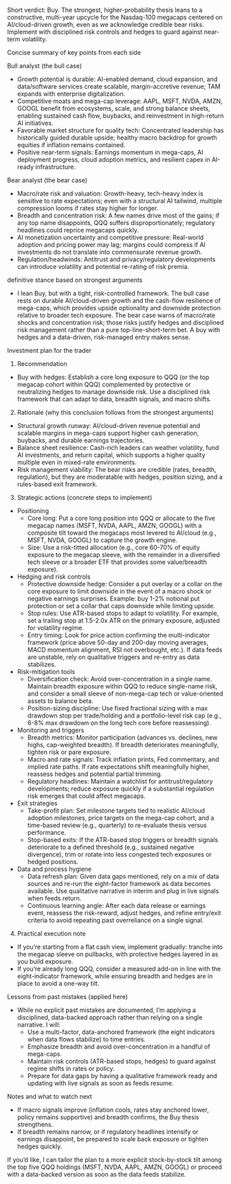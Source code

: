 Short verdict: Buy. The strongest, higher-probability thesis leans to a constructive, multi-year upcycle for the Nasdaq-100 megacaps centered on AI/cloud-driven growth, even as we acknowledge credible bear risks. Implement with disciplined risk controls and hedges to guard against near-term volatility.

Concise summary of key points from each side

Bull analyst (the bull case)
- Growth potential is durable: AI-enabled demand, cloud expansion, and data/software services create scalable, margin-accretive revenue; TAM expands with enterprise digitalization.
- Competitive moats and mega-cap leverage: AAPL, MSFT, NVDA, AMZN, GOOGL benefit from ecosystems, scale, and strong balance sheets, enabling sustained cash flow, buybacks, and reinvestment in high-return AI initiatives.
- Favorable market structure for quality tech: Concentrated leadership has historically guided durable upside; healthy macro backdrop for growth equities if inflation remains contained.
- Positive near-term signals: Earnings momentum in mega-caps, AI deployment progress, cloud adoption metrics, and resilient capex in AI-ready infrastructure.

Bear analyst (the bear case)
- Macro/rate risk and valuation: Growth-heavy, tech-heavy index is sensitive to rate expectations; even with a structural AI tailwind, multiple compression looms if rates stay higher for longer.
- Breadth and concentration risk: A few names drive most of the gains; if any top name disappoints, QQQ suffers disproportionately; regulatory headlines could reprice megacaps quickly.
- AI monetization uncertainty and competitive pressure: Real-world adoption and pricing power may lag; margins could compress if AI investments do not translate into commensurate revenue growth.
- Regulation/headwinds: Antitrust and privacy/regulatory developments can introduce volatility and potential re-rating of risk premia.

 definitive stance based on strongest arguments
- I lean Buy, but with a tight, risk-controlled framework. The bull case rests on durable AI/cloud-driven growth and the cash-flow resilience of mega-caps, which provides upside optionality and downside protection relative to broader tech exposure. The bear case warns of macro/rate shocks and concentration risk; those risks justify hedges and disciplined risk management rather than a pure top-line-short-term bet. A buy with hedges and a data-driven, risk-managed entry makes sense.

Investment plan for the trader

1) Recommendation
- Buy with hedges: Establish a core long exposure to QQQ (or the top megacap cohort within QQQ) complemented by protective or neutralizing hedges to manage downside risk. Use a disciplined risk framework that can adapt to data, breadth signals, and macro shifts.

2) Rationale (why this conclusion follows from the strongest arguments)
- Structural growth runway: AI/cloud-driven revenue potential and scalable margins in mega-caps support higher cash generation, buybacks, and durable earnings trajectories.
- Balance sheet resilience: Cash-rich leaders can weather volatility, fund AI investments, and return capital, which supports a higher quality multiple even in mixed-rate environments.
- Risk management viability: The bear risks are credible (rates, breadth, regulation), but they are moderatable with hedges, position sizing, and a rules-based exit framework.

3) Strategic actions (concrete steps to implement)
- Positioning
  - Core long: Put a core long position into QQQ or allocate to the five megacap names (MSFT, NVDA, AAPL, AMZN, GOOGL) with a composite tilt toward the megacaps most levered to AI/cloud (e.g., MSFT, NVDA, GOOGL) to capture the growth engine.
  - Size: Use a risk-titted allocation (e.g., core 60-70% of equity exposure to the megacap sleeve, with the remainder in a diversified tech sleeve or a broader ETF that provides some value/breadth exposure).
- Hedging and risk controls
  - Protective downside hedge: Consider a put overlay or a collar on the core exposure to limit downside in the event of a macro shock or negative earnings surprises. Example: buy 1-2% notional put protection or set a collar that caps downside while limiting upside.
  - Stop rules: Use ATR-based stops to adapt to volatility. For example, set a trailing stop at 1.5-2.0x ATR on the primary exposure, adjusted for volatility regime.
  - Entry timing: Look for price action confirming the multi-indicator framework (price above 50-day and 200-day moving averages, MACD momentum alignment, RSI not overbought, etc.). If data feeds are unstable, rely on qualitative triggers and re-entry as data stabilizes.
- Risk-mitigation tools
  - Diversification check: Avoid over-concentration in a single name. Maintain breadth exposure within QQQ to reduce single-name risk, and consider a small sleeve of non-mega-cap tech or value-oriented assets to balance beta.
  - Position-sizing discipline: Use fixed fractional sizing with a max drawdown stop per trade/holding and a portfolio-level risk cap (e.g., 6-8% max drawdown on the long tech core before reassessing).
- Monitoring and triggers
  - Breadth metrics: Monitor participation (advances vs. declines, new highs, cap-weighted breadth). If breadth deteriorates meaningfully, tighten risk or pare exposure.
  - Macro and rate signals: Track inflation prints, Fed commentary, and implied rate paths. If rate expectations shift meaningfully higher, reassess hedges and potential partial trimming.
  - Regulatory headlines: Maintain a watchlist for antitrust/regulatory developments; reduce exposure quickly if a substantial regulation risk emerges that could affect megacaps.
- Exit strategies
  - Take-profit plan: Set milestone targets tied to realistic AI/cloud adoption milestones, price targets on the mega-cap cohort, and a time-based review (e.g., quarterly) to re-evaluate thesis versus performance.
  - Stop-based exits: If the ATR-based stop triggers or breadth signals deteriorate to a defined threshold (e.g., sustained negative divergence), trim or rotate into less congested tech exposures or hedged positions.
- Data and process hygiene
  - Data refresh plan: Given data gaps mentioned, rely on a mix of data sources and re-run the eight-factor framework as data becomes available. Use qualitative narrative in interim and plug in live signals when feeds return.
  - Continuous learning angle: After each data release or earnings event, reassess the risk-reward, adjust hedges, and refine entry/exit criteria to avoid repeating past overreliance on a single signal.

4) Practical execution note
- If you’re starting from a flat cash view, implement gradually: tranche into the megacap sleeve on pullbacks, with protective hedges layered in as you build exposure.
- If you’re already long QQQ, consider a measured add-on in line with the eight-indicator framework, while ensuring breadth and hedges are in place to avoid a one-way tilt.

Lessons from past mistakes (applied here)
- While no explicit past mistakes are documented, I’m applying a disciplined, data-backed approach rather than relying on a single narrative. I will:
  - Use a multi-factor, data-anchored framework (the eight indicators when data flows stabilize) to time entries.
  - Emphasize breadth and avoid over-concentration in a handful of mega-caps.
  - Maintain risk controls (ATR-based stops, hedges) to guard against regime shifts in rates or policy.
  - Prepare for data gaps by having a qualitative framework ready and updating with live signals as soon as feeds resume.

Notes and what to watch next
- If macro signals improve (inflation cools, rates stay anchored lower, policy remains supportive) and breadth confirms, the Buy thesis strengthens.
- If breadth remains narrow, or if regulatory headlines intensify or earnings disappoint, be prepared to scale back exposure or tighten hedges quickly.

If you’d like, I can tailor the plan to a more explicit stock-by-stock tilt among the top five QQQ holdings (MSFT, NVDA, AAPL, AMZN, GOOGL) or proceed with a data-backed version as soon as the data feeds stabilize.